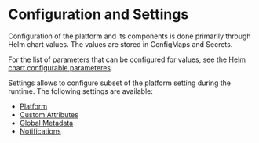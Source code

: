 # Configuration and Settings

Configuration of the platform and its components is done primarily through Helm chart values. The values are stored in ConfigMaps and Secrets.

For the list of parameters that can be configured for values, see the [Helm chart configurable parameteres](../installation-guide/deployment/deployment-helm/configurable-parameters).

Settings allows to configure subset of the platform setting during the runtime. The following settings are available:
- [Platform](./platform)
- [Custom Attributes](./custom-attributes)
- [Global Metadata](./global-metadata)
- [Notifications](./notifications)